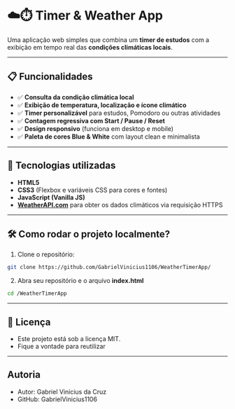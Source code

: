 # ☁️⏱️ Timer & Weather App

Uma aplicação web simples que combina um **timer de estudos** com a exibição em tempo real das **condições climáticas locais**.

---

## 📋 Funcionalidades

- ✅ **Consulta da condição climática local**
- ✅ **Exibição de temperatura, localização e ícone climático**
- ✅ **Timer personalizável** para estudos, Pomodoro ou outras atividades
- ✅ **Contagem regressiva com Start / Pause / Reset**
- ✅ **Design responsivo** (funciona em desktop e mobile)
- ✅ **Paleta de cores Blue & White** com layout clean e minimalista

---

## 🚀 Tecnologias utilizadas

- **HTML5**
- **CSS3** (Flexbox e variáveis CSS para cores e fontes)
- **JavaScript (Vanilla JS)**
- **[WeatherAPI.com](https://www.weatherapi.com/)** para obter os dados climáticos via requisição HTTPS

---

## 🛠️ Como rodar o projeto localmente?

1. Clone o repositório:

```bash
git clone https://github.com/GabrielVinicius1106/WeatherTimerApp/
```

2. Abra seu repositório e o arquivo **index.html**

```bash
cd /WeatherTimerApp
```

---

## 📌 Licença

- Este projeto está sob a licença MIT.
- Fique a vontade para reutilizar

---

## Autoria

- Autor: Gabriel Vinícius da Cruz
- GitHub: GabrielVinicius1106

